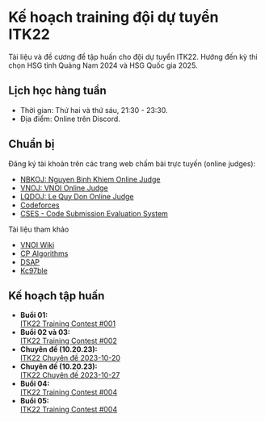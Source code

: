 # Kế hoạch training đội dự tuyển ITK22

Tài liệu và đề cương để tập huấn cho đội dự tuyển ITK22. Hướng đến kỳ thi chọn HSG tỉnh Quảng Nam 2024 và HSG Quốc gia 2025.

## Lịch học hàng tuần

-   Thời gian: Thứ hai và thứ sáu, 21:30 - 23:30.
-   Địa điểm: Online trên Discord.

## Chuẩn bị

Đăng ký tài khoản trên các trang web chấm bài trực tuyến (online judges):

-   [NBKOJ: Nguyen Binh Khiem Online Judge](https://nbk.homes/)
-   [VNOJ: VNOI Online Judge](https://oj.vnoi.info/)
-   [LQDOJ: Le Quy Don Online Judge](https://lqdoj.edu.vn/)
-   [Codeforces](https://codeforces.com/)
-   [CSES - Code Submission Evaluation System](https://cses.fi/)

Tài liệu tham khảo

-   [VNOI Wiki](https://vnoi.info)
-   [CP Algorithms](https://cp-algorithms.com/)
-   [DSAP](https://drive.google.com/file/d/0BwcTB8a10LBwV1J3T2xDTGhQNmM/view?resourcekey=0-R4tnYInPWCKb5W_DK_JQwQ)
-   [Kc97ble](https://sites.google.com/site/kc97ble/)

## Kế hoạch tập huấn

-   **Buổi 01:**  
    [ITK22 Training Contest #001](https://codeforces.com/group/G0iFI97YZN/contest/477950)
-   **Buổi 02 và 03:**  
    [ITK22 Training Contest #002](https://codeforces.com/group/G0iFI97YZN/contest/478491)
-   **Chuyên đề (10.20.23):**  
    [ITK22 Chuyên đề 2023-10-20](https://nbk.homes/contest/itk22cd231019)
-   **Chuyên đề (10.20.23):**  
    [ITK22 Chuyên đề 2023-10-27](https://nbk.homes/contest/itk22cd231027)
-   **Buổi 04:**  
    [ITK22 Training Contest #004](https://nbk.homes/contest/stcdc004)
-   **Buổi 05:**  
    [ITK22 Training Contest #004](https://nbk.homes/contest/stcdc005)
